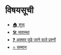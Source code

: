 # विषयसूची

* [🏠 शुरू](README.md)
* [🛠 व्यवस्था](setting-up.md)
* [❓ अक्सर पूछे जाने वाले प्रश्नों](faq.md)
* [⭐ सम्मान](credits.md)
